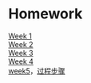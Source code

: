 # Homework  
[Week 1](https://github.com/xixixi497/my-homework/blob/master/week%201.md)  
[Week 2](https://github.com/xixixi497/my-homework/blob/master/week%202.md)  
[Week 3](https://github.com/xixixi497/my-homework/blob/master/week%203.md)  
[Week 4](https://github.com/xixixi497/my-homework/blob/master/week%204.md)  
[week5](https://github.com/xixixi497/my-homework/blob/master/week5/%E5%9B%BE%E6%96%87%E5%91%88%E7%8E%B0.md)，[过程步骤](https://github.com/xixixi497/my-homework/blob/master/week5/%E8%BF%87%E7%A8%8B%E6%AD%A5%E9%AA%A4.md)
